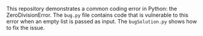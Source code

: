 This repository demonstrates a common coding error in Python: the ZeroDivisionError.  The `bug.py` file contains code that is vulnerable to this error when an empty list is passed as input. The `bugSolution.py` shows how to fix the issue.